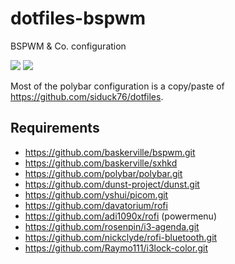 # dotfiles-bspwm
BSPWM &amp; Co. configuration

![](https://user-images.githubusercontent.com/6991986/132102967-2040cb97-5e43-49f7-8a02-0a332830f3b0.png)
![](https://user-images.githubusercontent.com/6991986/132103136-c1df6666-dd08-4547-9ab8-31a6ae5a4ff2.png)

Most of the polybar configuration is a copy/paste of <https://github.com/siduck76/dotfiles>.

## Requirements

* https://github.com/baskerville/bspwm.git
* https://github.com/baskerville/sxhkd
* https://github.com/polybar/polybar.git
* https://github.com/dunst-project/dunst.git
* https://github.com/yshui/picom.git
* https://github.com/davatorium/rofi
* https://github.com/adi1090x/rofi (powermenu)
* https://github.com/rosenpin/i3-agenda.git
* https://github.com/nickclyde/rofi-bluetooth.git
* https://github.com/Raymo111/i3lock-color.git
